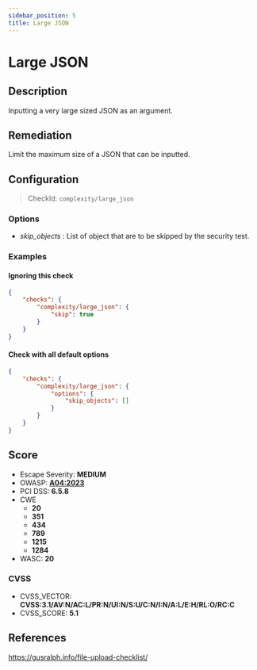 ```yaml
---
sidebar_position: 5
title: Large JSON
---
```


# Large JSON

## Description

Inputting a very large sized JSON as an argument.

## Remediation

Limit the maximum size of a JSON that can be inputted.


## Configuration

> CheckId: `complexity/large_json`

### Options

- *skip_objects* : List of object that are to be skipped by the security test.



### Examples


#### Ignoring this check

```json
{
    "checks": {
        "complexity/large_json": {
            "skip": true
        }
    }
}
```


#### Check with all default options

```json
{
    "checks": {
        "complexity/large_json": {
            "options": {
                "skip_objects": []
            }
        }
    }
}
```




## Score

- Escape Severity: **<span className="medium-severity">MEDIUM</span>**
- OWASP: **[A04:2023](https://github.com/OWASP/API-Security/blob/master/2023/en/src/0xa4-unrestricted-resource-consumption.md)**
- PCI DSS: **6.5.8**
- CWE
  - **20**
  - **351**
  - **434**
  - **789**
  - **1215**
  - **1284**
- WASC: **20**



### CVSS

- CVSS_VECTOR: **CVSS:3.1/AV:N/AC:L/PR:N/UI:N/S:U/C:N/I:N/A:L/E:H/RL:O/RC:C**
- CVSS_SCORE: **5.1**

## References

https://gusralph.info/file-upload-checklist/
